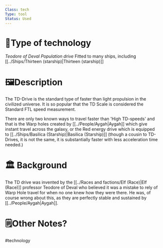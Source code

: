 ```yaml
---
Class: tech
Type: tool
Status: Used
---
```

# 🔧Type of technology
*Teodore of Deval Population drive*
Fitted to many ships, including [[../Ships/Thirteen (starship)|Thirteen (starship)]]
# **🖼️Description** 
The TD-Drive is the standard type of faster than light propulsion in the civilized universe. It is so popular that the TD Scale is considered the Standard FTL speed measurement. 

There are only two known ways to travel faster than 'High TD-speeds' and that is the Warp holes created by [[../People/Aygah|Aygah]] which give instant travel across the galaxy, or the Red energy drive which is equipped to [[../Ships/Basilica (Starship)|Basilica (Starship)]] (though a cousin to TD-Drives, it is not the same, it is substantially faster with less acceleration time needed.)
# 🏛️ Background
The TD drive was invented by the [[../Races and factions/Elf (Race)|Elf (Race)]] professor Teodore of Deval who believed it was a mistake to rely of Warp Hole travel for when no one knew how they were there. He was, of course wrong about this, as they are perfectly stable and sustained by [[../People/Aygah|Aygah]]. 

# 🗒️Other Notes?

#technology 
